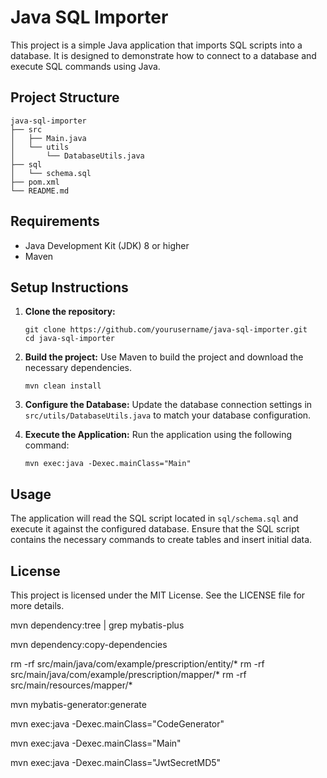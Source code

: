 # Java SQL Importer

This project is a simple Java application that imports SQL scripts into a database. It is designed to demonstrate how to connect to a database and execute SQL commands using Java.

## Project Structure

```
java-sql-importer
├── src
│   ├── Main.java
│   └── utils
│       └── DatabaseUtils.java
├── sql
│   └── schema.sql
├── pom.xml
└── README.md
```

## Requirements

- Java Development Kit (JDK) 8 or higher
- Maven

## Setup Instructions

1. **Clone the repository:**
   ```
   git clone https://github.com/yourusername/java-sql-importer.git
   cd java-sql-importer
   ```

2. **Build the project:**
   Use Maven to build the project and download the necessary dependencies.
   ```
   mvn clean install
   ```

3. **Configure the Database:**
   Update the database connection settings in `src/utils/DatabaseUtils.java` to match your database configuration.

4. **Execute the Application:**
   Run the application using the following command:
   ```
   mvn exec:java -Dexec.mainClass="Main"
   ```

## Usage

The application will read the SQL script located in `sql/schema.sql` and execute it against the configured database. Ensure that the SQL script contains the necessary commands to create tables and insert initial data.

## License

This project is licensed under the MIT License. See the LICENSE file for more details.

 mvn dependency:tree | grep mybatis-plus


mvn dependency:copy-dependencies

rm -rf src/main/java/com/example/prescription/entity/*
rm -rf src/main/java/com/example/prescription/mapper/*
rm -rf src/main/resources/mapper/*

mvn mybatis-generator:generate


mvn exec:java -Dexec.mainClass="CodeGenerator"

mvn exec:java -Dexec.mainClass="Main"

mvn exec:java -Dexec.mainClass="JwtSecretMD5"